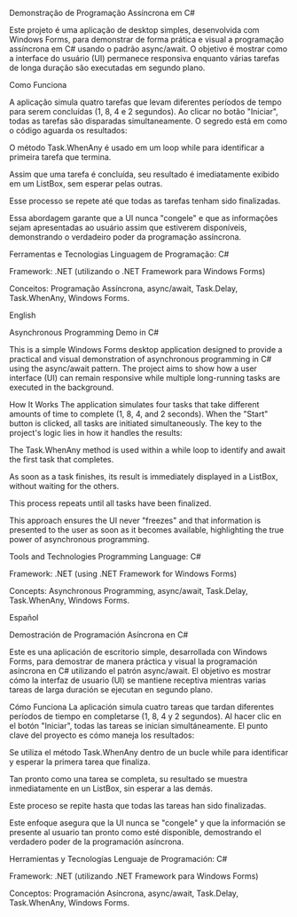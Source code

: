 Demonstração de Programação Assíncrona em C#

Este projeto é uma aplicação de desktop simples, desenvolvida com Windows Forms, para demonstrar de forma prática e visual a programação assíncrona em C# usando o padrão async/await. O objetivo é mostrar como a interface do usuário (UI) permanece responsiva enquanto várias tarefas de longa duração são executadas em segundo plano.


Como Funciona

A aplicação simula quatro tarefas que levam diferentes períodos de tempo para serem concluídas (1, 8, 4 e 2 segundos). Ao clicar no botão "Iniciar", todas as tarefas são disparadas simultaneamente. O segredo está em como o código aguarda os resultados:

O método Task.WhenAny é usado em um loop while para identificar a primeira tarefa que termina.

Assim que uma tarefa é concluída, seu resultado é imediatamente exibido em um ListBox, sem esperar pelas outras.

Esse processo se repete até que todas as tarefas tenham sido finalizadas.

Essa abordagem garante que a UI nunca "congele" e que as informações sejam apresentadas ao usuário assim que estiverem disponíveis, demonstrando o verdadeiro poder da programação assíncrona.

Ferramentas e Tecnologias
Linguagem de Programação: C#

Framework: .NET (utilizando o .NET Framework para Windows Forms)

Conceitos: Programação Assíncrona, async/await, Task.Delay, Task.WhenAny, Windows Forms.


English

Asynchronous Programming Demo in C#

This is a simple Windows Forms desktop application designed to provide a practical and visual demonstration of asynchronous programming in C# using the async/await pattern. The project aims to show how a user interface (UI) can remain responsive while multiple long-running tasks are executed in the background.

How It Works
The application simulates four tasks that take different amounts of time to complete (1, 8, 4, and 2 seconds). When the "Start" button is clicked, all tasks are initiated simultaneously. The key to the project's logic lies in how it handles the results:

The Task.WhenAny method is used within a while loop to identify and await the first task that completes.

As soon as a task finishes, its result is immediately displayed in a ListBox, without waiting for the others.

This process repeats until all tasks have been finalized.

This approach ensures the UI never "freezes" and that information is presented to the user as soon as it becomes available, highlighting the true power of asynchronous programming.

Tools and Technologies
Programming Language: C#

Framework: .NET (using .NET Framework for Windows Forms)

Concepts: Asynchronous Programming, async/await, Task.Delay, Task.WhenAny, Windows Forms.


Español

Demostración de Programación Asíncrona en C#

Este es una aplicación de escritorio simple, desarrollada con Windows Forms, para demostrar de manera práctica y visual la programación asíncrona en C# utilizando el patrón async/await. El objetivo es mostrar cómo la interfaz de usuario (UI) se mantiene receptiva mientras varias tareas de larga duración se ejecutan en segundo plano.

Cómo Funciona
La aplicación simula cuatro tareas que tardan diferentes períodos de tiempo en completarse (1, 8, 4 y 2 segundos). Al hacer clic en el botón "Iniciar", todas las tareas se inician simultáneamente. El punto clave del proyecto es cómo maneja los resultados:

Se utiliza el método Task.WhenAny dentro de un bucle while para identificar y esperar la primera tarea que finaliza.

Tan pronto como una tarea se completa, su resultado se muestra inmediatamente en un ListBox, sin esperar a las demás.

Este proceso se repite hasta que todas las tareas han sido finalizadas.

Este enfoque asegura que la UI nunca se "congele" y que la información se presente al usuario tan pronto como esté disponible, demostrando el verdadero poder de la programación asíncrona.

Herramientas y Tecnologías
Lenguaje de Programación: C#

Framework: .NET (utilizando .NET Framework para Windows Forms)

Conceptos: Programación Asíncrona, async/await, Task.Delay, Task.WhenAny, Windows Forms.

